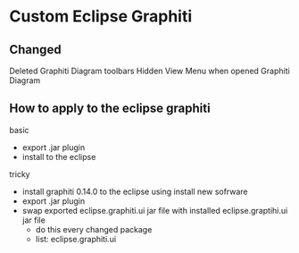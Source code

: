 # Custom Eclipse Graphiti

Changed
---------
Deleted Graphiti Diagram toolbars
Hidden View Menu when opened Graphiti Diagram

How to apply to the eclipse graphiti
---------
basic
- export .jar plugin
- install to the eclipse

tricky
- install graphiti 0.14.0 to the eclipse using install new sofrware
- export .jar plugin
- swap exported eclipse.graphiti.ui jar file with installed eclipse.graptihi.ui jar file
  - do this every changed package
  - list: eclipse.graphiti.ui
